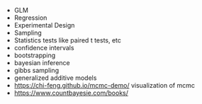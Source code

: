 * GLM
* Regression
* Experimental Design
* Sampling
* Statistics tests like paired t tests, etc
* confidence intervals
* bootstrapping
* bayesian inference
* gibbs sampling
* generalized additive models
* <https://chi-feng.github.io/mcmc-demo/> visualization of mcmc
* <https://www.countbayesie.com/books/>
